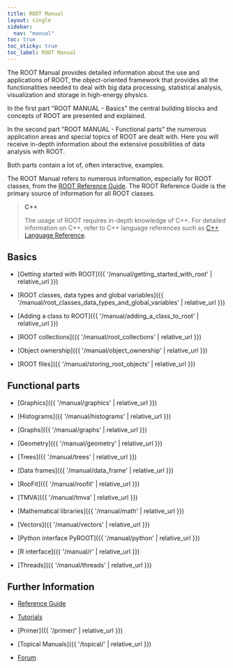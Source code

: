 ```yaml
---
title: ROOT Manual
layout: single
sidebar:
  nav: "manual"
toc: true
toc_sticky: true
toc_label: ROOT Manual
---
```


The ROOT Manual provides detailed information about the use and applications of ROOT, the object-oriented framework that provides all the functionalities needed to deal with big data processing, statistical analysis, visualization and storage in high-energy physics. 

In the first part "ROOT MANUAL - Basics" the central building blocks and concepts of ROOT are presented and explained.

In the second part "ROOT MANUAL - Functional parts" the numerous application areas and special topics of ROOT are dealt with. Here you will receive in-depth information about the extensive possibilities of data analysis with ROOT.

Both parts contain a lot of, often interactive, examples.

The ROOT Manual refers to numerous information, especially for ROOT classes, from the [ROOT Reference Guide](https://root.cern/doc/master/). The ROOT Reference Guide is the primary source of information for all ROOT classes.


> **C++**
>
> The usage of ROOT requires in-depth knowledge of C++. For detailed information on C++, refer to C++ language references such as [C++ Language Reference](https://docs.microsoft.com/en-us/cpp/cpp/cpp-language-reference?view=vs-2019).
>

## Basics

  - [Getting started with ROOT]({{ '/manual/getting_started_with_root' | relative_url }})

  - [ROOT classes, data types and global variables]({{ '/manual/root_classes_data_types_and_global_variables' | relative_url }})

  - [Adding a class to ROOT]({{ '/manual/adding_a_class_to_root' | relative_url }})

  - [ROOT collections]({{ '/manual/root_collections' | relative_url }})

  - [Object ownership]({{ '/manual/object_ownership' | relative_url }})

  - [ROOT files]({{ '/manual/storing_root_objects' | relative_url }})


## Functional parts

  - [Graphics]({{ '/manual/graphics' | relative_url }})

  - [Histograms]({{ '/manual/histograms' | relative_url }})

  - [Graphs]({{ '/manual/graphs' | relative_url }})

  - [Geometry]({{ '/manual/geometry' | relative_url }})

  - [Trees]({{ '/manual/trees' | relative_url }})

  - [Data frames]({{ '/manual/data_frame' | relative_url }})

  - [RooFit]({{ '/manual/roofit' | relative_url }})

  - [TMVA]({{ '/manual/tmva' | relative_url }})

  - [Mathematical libraries]({{ '/manual/math' | relative_url }})

  - [Vectors]({{ '/manual/vectors' | relative_url }})

  - [Python interface PyROOT]({{ '/manual/python' | relative_url }})

  - [R interface]({{ '/manual/r' | relative_url }})

  - [Threads]({{ '/manual/threads' | relative_url }})

## Further Information

  - [Reference Guide](https://root.cern/doc/master/)

  - [Tutorials](https://root.cern/doc/master/group__Tutorials.html)

  - [Primer]({{ '/primer/' | relative_url }})

  - [Topical Manuals]({{ '/topical/' | relative_url }})

  - [Forum](https://root-forum.cern.ch/)

